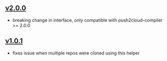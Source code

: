 ## [v2.0.0](https://github.com/push2cloud/compiler-git-no-archive/compare/v1.0.1...v2.0.0)
- breaking change in interface, only compatible with push2cloud-compiler >= 2.0.0

## [v1.0.1](https://github.com/push2cloud/compiler-git-no-archive/compare/v1.0.0...v1.0.1)
- fixes issue when multiple repos were cloned using this helper
